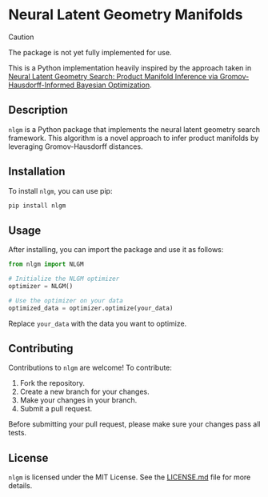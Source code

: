 # Neural Latent Geometry Manifolds

> [!CAUTION]
> The package is not yet fully implemented for use.

This is a Python implementation heavily inspired by the approach taken in [Neural Latent Geometry Search: Product Manifold Inference via Gromov-Hausdorff-Informed Bayesian Optimization](https://arxiv.org/pdf/2309.04810.pdf).

## Description

`nlgm` is a Python package that implements the neural latent geometry search framework. This algorithm is a novel approach to infer product manifolds by leveraging Gromov-Hausdorff distances.

## Installation

To install `nlgm`, you can use pip:

```bash
pip install nlgm
```

## Usage

After installing, you can import the package and use it as follows:

```python
from nlgm import NLGM

# Initialize the NLGM optimizer
optimizer = NLGM()

# Use the optimizer on your data
optimized_data = optimizer.optimize(your_data)
```

Replace `your_data` with the data you want to optimize.

## Contributing

Contributions to `nlgm` are welcome! To contribute:

1. Fork the repository.
2. Create a new branch for your changes.
3. Make your changes in your branch.
4. Submit a pull request.

Before submitting your pull request, please make sure your changes pass all tests.

## License

`nlgm` is licensed under the MIT License. See the [LICENSE.md](LICENSE.md) file for more details.
